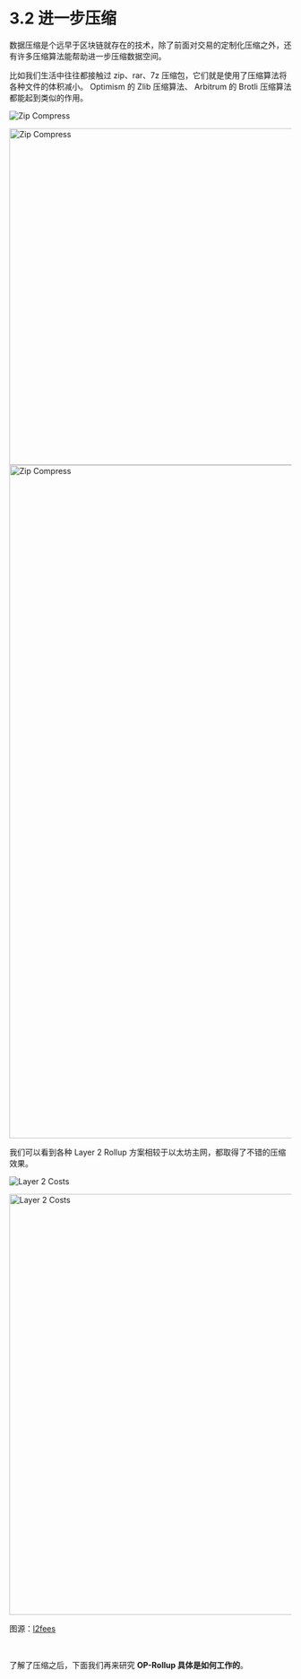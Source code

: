# 3.2 进一步压缩

数据压缩是个远早于区块链就存在的技术，除了前面对交易的定制化压缩之外，还有许多压缩算法能帮助进一步压缩数据空间。

比如我们生活中往往都接触过 zip、rar、7z 压缩包，它们就是使用了压缩算法将各种文件的体积减小。 Optimism 的 Zlib 压缩算法、 Arbitrum 的 Brotli 压缩算法都能起到类似的作用。

![Zip Compress](/assets/3.2.1.png)

<img src="/assets/3.2.1.png" width="600" alt="Zip Compress" />

<img src="/assets/3.2.1.png" width="1200" alt="Zip Compress" />

我们可以看到各种 Layer 2 Rollup 方案相较于以太坊主网，都取得了不错的压缩效果。

![Layer 2 Costs](/assets/3.2.2.png)

<img src="/assets/3.2.2.png" width="750" alt="Layer 2 Costs" />

图源：[l2fees](https://l2fees.info/)

&nbsp; 


了解了压缩之后，下面我们再来研究 **OP-Rollup 具体是如何工作的**。
